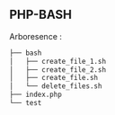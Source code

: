 ## PHP-BASH

Arboresence :

```bash
├── bash
│   ├── create_file_1.sh
│   ├── create_file_2.sh
│   ├── create_file.sh
│   └── delete_files.sh
├── index.php
└── test
```
